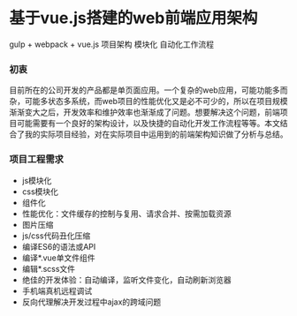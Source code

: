 # 基于vue.js搭建的web前端应用架构

gulp + webpack + vue.js 项目架构 模块化 自动化工作流程

### 初衷

目前所在的公司开发的产品都是单页面应用。一个复杂的web应用，可能功能多而杂，可能多状态多系统，而web项目的性能优化又是必不可少的，所以在项目规模渐渐变大之后，开发效率和维护效率也渐渐成了问题。想要解决这个问题，前端项目可能需要有一个良好的架构设计，以及快捷的自动化开发工作流程等等。本文结合了我的实际项目经验，对在实际项目中运用到的前端架构知识做了分析与总结。

### 项目工程需求

- js模块化
- css模块化
- 组件化
- 性能优化：文件缓存的控制与复用、请求合并、按需加载资源
- 图片压缩
- js/css代码丑化压缩
- 编译ES6的语法或API
- 编译*.vue单文件组件
- 编辑*.scss文件
- 绝佳的开发体验：自动编译，监听文件变化，自动刷新浏览器
- 手机端真机远程调试
- 反向代理解决开发过程中ajax的跨域问题
